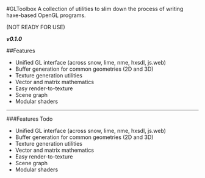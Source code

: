 #GLToolbox
A collection of utilities to slim down the process of writing haxe-based OpenGL programs.

(NOT READY FOR USE)

***v0.1.0***

##Features

- Unified GL interface (across snow, lime, nme, hxsdl, js.web)
- Buffer generation for common geometries (2D and 3D)
- Texture generation utilities
- Vector and matrix mathematics
- Easy render-to-texture
- Scene graph
- Modular shaders


-------

###Features Todo

- Unified GL interface (across snow, lime, nme, hxsdl, js.web)
- Buffer generation for common geometries (2D and 3D)
- Texture generation utilities
- Vector and matrix mathematics
- Easy render-to-texture
- Scene graph
- Modular shaders
